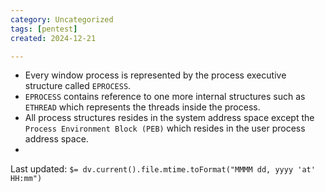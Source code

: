 ```yaml
---
category: Uncategorized
tags: [pentest]
created: 2024-12-21

---
```

- Every window process is represented by the process executive structure called `EPROCESS`.
- `EPROCESS` contains reference to one more internal structures such as `ETHREAD` which represents the threads inside the process.
- All process structures resides in the system address space except the `Process Environment Block (PEB)` which resides in the user process address space.
-


Last updated: `$= dv.current().file.mtime.toFormat("MMMM dd, yyyy 'at' HH:mm")`
